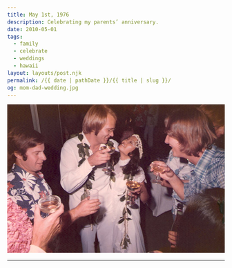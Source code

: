 ```yaml
---
title: May 1st, 1976
description: Celebrating my parents’ anniversary.
date: 2010-05-01
tags: 
  - family
  - celebrate
  - weddings
  - hawaii
layout: layouts/post.njk
permalink: /{{ date | pathDate }}/{{ title | slug }}/
og: mom-dad-wedding.jpg
---
```


![my mom and dad in Hawaii on their wedding day](/img/mom-dad-wedding.jpg)

---
